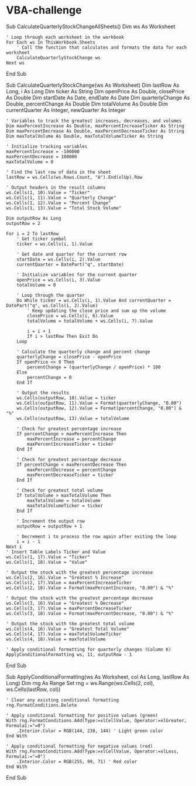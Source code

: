 # VBA-challenge
Sub CalculateQuarterlyStockChangeAllSheets()
    Dim ws As Worksheet
    
    ' Loop through each worksheet in the workbook
    For Each ws In ThisWorkbook.Sheets
        ' Call the function that calculates and formats the data for each worksheet
        CalculateQuarterlyStockChange ws
    Next ws
End Sub

Sub CalculateQuarterlyStockChange(ws As Worksheet)
    Dim lastRow As Long, i As Long
    Dim ticker As String
    Dim openPrice As Double, closePrice As Double
    Dim startDate As Date, endDate As Date
    Dim quarterlyChange As Double, percentChange As Double
    Dim totalVolume As Double
    Dim currentQuarter As Integer, newQuarter As Integer
    
    ' Variables to track the greatest increases, decreases, and volumes
    Dim maxPercentIncrease As Double, maxPercentIncreaseTicker As String
    Dim maxPercentDecrease As Double, maxPercentDecreaseTicker As String
    Dim maxTotalVolume As Double, maxTotalVolumeTicker As String
    
    ' Initialize tracking variables
    maxPercentIncrease = -100000
    maxPercentDecrease = 100000
    maxTotalVolume = 0
    
    ' Find the last row of data in the sheet
    lastRow = ws.Cells(ws.Rows.Count, "A").End(xlUp).Row
    
    ' Output headers in the result columns
    ws.Cells(1, 10).Value = "Ticker"
    ws.Cells(1, 11).Value = "Quarterly Change"
    ws.Cells(1, 12).Value = "Percent Change"
    ws.Cells(1, 13).Value = "Total Stock Volume"
    
    Dim outputRow As Long
    outputRow = 2
    
    For i = 2 To lastRow
        ' Get ticker symbol
        ticker = ws.Cells(i, 1).Value
        
        ' Get date and quarter for the current row
        startDate = ws.Cells(i, 2).Value
        currentQuarter = DatePart("q", startDate)
        
        ' Initialize variables for the current quarter
        openPrice = ws.Cells(i, 3).Value
        totalVolume = 0
        
        ' Loop through the quarter
        Do While ticker = ws.Cells(i, 1).Value And currentQuarter = DatePart("q", ws.Cells(i, 2).Value)
            ' Keep updating the close price and sum up the volume
            closePrice = ws.Cells(i, 6).Value
            totalVolume = totalVolume + ws.Cells(i, 7).Value
            
            i = i + 1
            If i > lastRow Then Exit Do
        Loop
        
        ' Calculate the quarterly change and percent change
        quarterlyChange = closePrice - openPrice
        If openPrice <> 0 Then
            percentChange = (quarterlyChange / openPrice) * 100
        Else
            percentChange = 0
        End If
        
        ' Output the results
        ws.Cells(outputRow, 10).Value = ticker
        ws.Cells(outputRow, 11).Value = Format(quarterlyChange, "0.00")
        ws.Cells(outputRow, 12).Value = Format(percentChange, "0.00") & "%"
        ws.Cells(outputRow, 13).Value = totalVolume
        
        ' Check for greatest percentage increase
        If percentChange > maxPercentIncrease Then
            maxPercentIncrease = percentChange
            maxPercentIncreaseTicker = ticker
        End If
        
        ' Check for greatest percentage decrease
        If percentChange < maxPercentDecrease Then
            maxPercentDecrease = percentChange
            maxPercentDecreaseTicker = ticker
        End If
        
        ' Check for greatest total volume
        If totalVolume > maxTotalVolume Then
            maxTotalVolume = totalVolume
            maxTotalVolumeTicker = ticker
        End If
        
        ' Increment the output row
        outputRow = outputRow + 1
        
        ' Decrement i to process the row again after exiting the loop
        i = i - 1
    Next i
    ' Insert Table Labels Ticker and Value
    ws.Cells(1, 17).Value = "Ticker"
    ws.Cells(1, 18).Value = "Value"
    
    ' Output the stock with the greatest percentage increase
    ws.Cells(2, 16).Value = "Greatest % Increase"
    ws.Cells(2, 17).Value = maxPercentIncreaseTicker
    ws.Cells(2, 18).Value = Format(maxPercentIncrease, "0.00") & "%"
    
    ' Output the stock with the greatest percentage decrease
    ws.Cells(3, 16).Value = "Greatest % Decrease"
    ws.Cells(3, 17).Value = maxPercentDecreaseTicker
    ws.Cells(3, 18).Value = Format(maxPercentDecrease, "0.00") & "%"
    
    ' Output the stock with the greatest total volume
    ws.Cells(4, 16).Value = "Greatest Total Volume"
    ws.Cells(4, 17).Value = maxTotalVolumeTicker
    ws.Cells(4, 18).Value = maxTotalVolume
    
    ' Apply conditional formatting for quarterly changes (Column K)
    ApplyConditionalFormatting ws, 11, outputRow - 1
End Sub

Sub ApplyConditionalFormatting(ws As Worksheet, col As Long, lastRow As Long)
    Dim rng As Range
    Set rng = ws.Range(ws.Cells(2, col), ws.Cells(lastRow, col))
    
    ' Clear any existing conditional formatting
    rng.FormatConditions.Delete
    
    ' Apply conditional formatting for positive values (green)
    With rng.FormatConditions.Add(Type:=xlCellValue, Operator:=xlGreater, Formula1:="=0")
        .Interior.Color = RGB(144, 238, 144) ' Light green color
    End With
    
    ' Apply conditional formatting for negative values (red)
    With rng.FormatConditions.Add(Type:=xlCellValue, Operator:=xlLess, Formula1:="=0")
        .Interior.Color = RGB(255, 99, 71) ' Red color
    End With
End Sub
